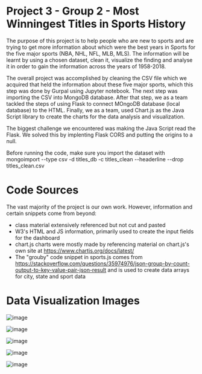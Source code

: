 # Project 3 - Group 2 - Most Winningest Titles in Sports History

The purpose of this project is to help people who are new to sports and are trying to get more information about which were the best years in Sports for the five major sports (NBA, NHL, NFL, MLB, MLS). 
The information will be learnt by using a chosen dataset, clean it, visualize the finding and analyse it in order to gain the information across the years of 1958-2018.

The overall project was accomplished by cleaning the CSV file which we acquired that held the information about these five major sports, which this step was done by Gurpal using Jupyter notebook. The next step was importing the CSV into MongoDB database. After that step, we as a team tackled the steps of using Flask to connect MOngoDB database (local database) to the HTML. Finally, we as a team, used Chart.js as the Java Script library to create the charts for the data analysis and visualization.

The biggest challenge we encountered was making the Java Script read the Flask. We solved this by implenting Flask CORS and putting the origins to a null.

Before running the code, make sure you import the dataset with mongoimport --type csv -d titles_db -c titles_clean --headerline --drop titles_clean.csv


# Code Sources
The vast majority of the project is our own work. However, information and certain snippets come from beyond:
- class material extensively referenced but not cut and pasted
- W3's HTML and JS information, primarily used to create the input fields for the dashboard
- chart.js charts were mostly made by referencing material on chart.js's own site at https://www.chartjs.org/docs/latest/
- The "grouby" code snippet in sports.js comes from https://stackoverflow.com/questions/35974976/json-group-by-count-output-to-key-value-pair-json-result and is used to create data arrays for city, state and sport data

# Data Visualization Images
![image](https://github.com/gurpal-gill1022/Project-3-Group-2/assets/123907081/b2fda808-8d2d-4fd5-be00-c65f22d2f3e6)

![image](https://github.com/gurpal-gill1022/Project-3-Group-2/assets/123907081/206d86de-2606-4198-9e5e-029c992a638f)

![image](https://github.com/gurpal-gill1022/Project-3-Group-2/assets/123907081/e0cf339d-099b-4244-8316-331386687780)

![image](https://github.com/gurpal-gill1022/Project-3-Group-2/assets/123907081/b0233ec3-ae0b-48e6-bbcd-222c728bc93d)

![image](https://github.com/gurpal-gill1022/Project-3-Group-2/assets/123907081/5a586d8a-1a32-42ee-8cc7-fcc81fd2103c)









